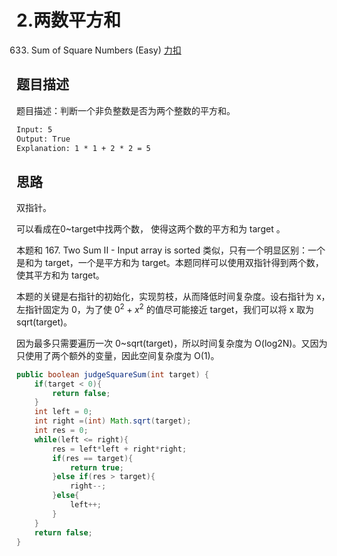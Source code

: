 # 2.两数平方和

633. Sum of Square Numbers (Easy)  [力扣](https://leetcode-cn.com/problems/sum-of-square-numbers/description/) 

## 题目描述

 题目描述：判断一个非负整数是否为两个整数的平方和。 

```html
Input: 5
Output: True
Explanation: 1 * 1 + 2 * 2 = 5
```

## 思路

双指针。

可以看成在0~target中找两个数， 使得这两个数的平方和为 target 。

 本题和 167. Two Sum II - Input array is sorted 类似，只有一个明显区别：一个是和为 target，一个是平方和为 target。本题同样可以使用双指针得到两个数，使其平方和为 target。 

 本题的关键是右指针的初始化，实现剪枝，从而降低时间复杂度。设右指针为 x，左指针固定为 0，为了使 $0^2+x^2$ 的值尽可能接近 target，我们可以将 x 取为 sqrt(target)。 

 因为最多只需要遍历一次 0~sqrt(target)，所以时间复杂度为 O(log2N)。又因为只使用了两个额外的变量，因此空间复杂度为 O(1)。 

```java
public boolean judgeSquareSum(int target) {
    if(target < 0){
        return false;
    }
    int left = 0;
    int right =(int) Math.sqrt(target);
    int res = 0;
    while(left <= right){
        res = left*left + right*right;
        if(res == target){
            return true;
        }else if(res > target){
            right--;
        }else{
            left++;
        }
    }
    return false;
}
```

